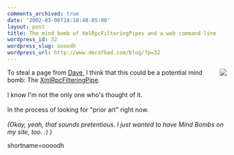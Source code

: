 ```yaml
---
comments_archived: true
date: '2002-03-06T18:10:48-05:00'
layout: post
title: The mind bomb of XmlRpcFilteringPipes and a web command line
wordpress_id: 32
wordpress_slug: oooodh
wordpress_url: http://www.decafbad.com/blog/?p=32
---
```

<a href="http://www.amazon.com/exec/obidos/ASIN/B0000026U0"><img src="http://images.amazon.com/images/P/B0000026U0.01.MZZZZZZZ.jpg" align="right"></a>To steal a page from <a href="http://www.scriptingnews.com">Dave</a>, I think that this could be a potential mind bomb:  The <a href="http://www.decafbad.com/twiki/bin/view/Main/XmlRpcFilteringPipe">XmlRpcFilteringPipe</a>.
<br /><br />
I know I'm not the only one who's thought of it.
<br /><br />
In the process of looking for "prior art" right now.
<br /><br />
<i>(Okay, yeah, that sounds pretentious.  I just wanted to have Mind Bombs on my site, too. :) )</i>
<!--more-->
shortname=oooodh
